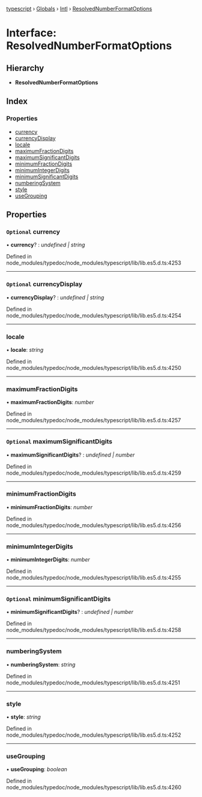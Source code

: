 [typescript](../README.md) › [Globals](../globals.md) › [Intl](../modules/intl.md) › [ResolvedNumberFormatOptions](intl.resolvednumberformatoptions.md)

# Interface: ResolvedNumberFormatOptions

## Hierarchy

* **ResolvedNumberFormatOptions**

## Index

### Properties

* [currency](intl.resolvednumberformatoptions.md#optional-currency)
* [currencyDisplay](intl.resolvednumberformatoptions.md#optional-currencydisplay)
* [locale](intl.resolvednumberformatoptions.md#locale)
* [maximumFractionDigits](intl.resolvednumberformatoptions.md#maximumfractiondigits)
* [maximumSignificantDigits](intl.resolvednumberformatoptions.md#optional-maximumsignificantdigits)
* [minimumFractionDigits](intl.resolvednumberformatoptions.md#minimumfractiondigits)
* [minimumIntegerDigits](intl.resolvednumberformatoptions.md#minimumintegerdigits)
* [minimumSignificantDigits](intl.resolvednumberformatoptions.md#optional-minimumsignificantdigits)
* [numberingSystem](intl.resolvednumberformatoptions.md#numberingsystem)
* [style](intl.resolvednumberformatoptions.md#style)
* [useGrouping](intl.resolvednumberformatoptions.md#usegrouping)

## Properties

### `Optional` currency

• **currency**? : *undefined | string*

Defined in node_modules/typedoc/node_modules/typescript/lib/lib.es5.d.ts:4253

___

### `Optional` currencyDisplay

• **currencyDisplay**? : *undefined | string*

Defined in node_modules/typedoc/node_modules/typescript/lib/lib.es5.d.ts:4254

___

###  locale

• **locale**: *string*

Defined in node_modules/typedoc/node_modules/typescript/lib/lib.es5.d.ts:4250

___

###  maximumFractionDigits

• **maximumFractionDigits**: *number*

Defined in node_modules/typedoc/node_modules/typescript/lib/lib.es5.d.ts:4257

___

### `Optional` maximumSignificantDigits

• **maximumSignificantDigits**? : *undefined | number*

Defined in node_modules/typedoc/node_modules/typescript/lib/lib.es5.d.ts:4259

___

###  minimumFractionDigits

• **minimumFractionDigits**: *number*

Defined in node_modules/typedoc/node_modules/typescript/lib/lib.es5.d.ts:4256

___

###  minimumIntegerDigits

• **minimumIntegerDigits**: *number*

Defined in node_modules/typedoc/node_modules/typescript/lib/lib.es5.d.ts:4255

___

### `Optional` minimumSignificantDigits

• **minimumSignificantDigits**? : *undefined | number*

Defined in node_modules/typedoc/node_modules/typescript/lib/lib.es5.d.ts:4258

___

###  numberingSystem

• **numberingSystem**: *string*

Defined in node_modules/typedoc/node_modules/typescript/lib/lib.es5.d.ts:4251

___

###  style

• **style**: *string*

Defined in node_modules/typedoc/node_modules/typescript/lib/lib.es5.d.ts:4252

___

###  useGrouping

• **useGrouping**: *boolean*

Defined in node_modules/typedoc/node_modules/typescript/lib/lib.es5.d.ts:4260
